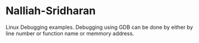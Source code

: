 # Nalliah-Sridharan
Linux Debugging examples. 
Debugging using GDB can be done by either by line number or function name or memmory address.
